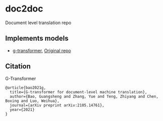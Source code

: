 # doc2doc
Document level translation repo


## Implements models
- [g-transformer](https://aclanthology.org/2021.acl-long.267/), [Original repo](https://github.com/baoguangsheng/g-transformer)


## Citation
G-Transformer
```
@article{bao2021g,
  title={G-transformer for document-level machine translation},
  author={Bao, Guangsheng and Zhang, Yue and Teng, Zhiyang and Chen, Boxing and Luo, Weihua},
  journal={arXiv preprint arXiv:2105.14761},
  year={2021}
}
```
